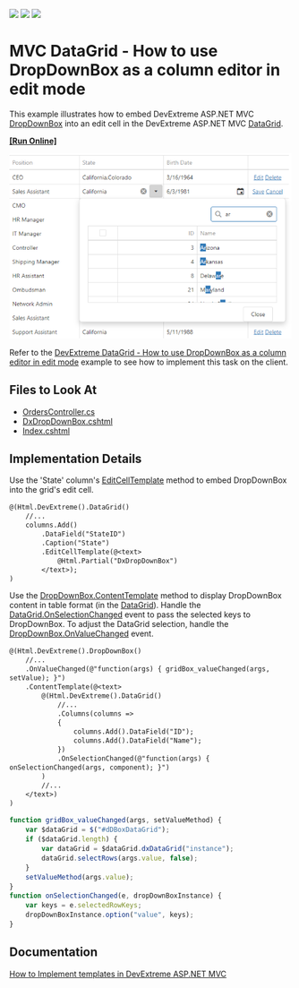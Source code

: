 <!-- default badges list -->
![](https://img.shields.io/endpoint?url=https://codecentral.devexpress.com/api/v1/VersionRange/128583421/17.1.5%2B)
[![](https://img.shields.io/badge/Open_in_DevExpress_Support_Center-FF7200?style=flat-square&logo=DevExpress&logoColor=white)](https://supportcenter.devexpress.com/ticket/details/T576412)
[![](https://img.shields.io/badge/📖_How_to_use_DevExpress_Examples-e9f6fc?style=flat-square)](https://docs.devexpress.com/GeneralInformation/403183)
<!-- default badges end -->
# MVC DataGrid - How to use DropDownBox as a column editor in edit mode

This example illustrates how to embed DevExtreme ASP.NET MVC [DropDownBox](https://docs.devexpress.com/AspNetCore/DevExtreme.AspNet.Mvc.Builders.DropDownBoxBuilder) into an edit cell in the DevExtreme ASP.NET MVC [DataGrid](https://docs.devexpress.com/AspNetCore/DevExtreme.AspNet.Mvc.Builders.DataGridBuilder-1). 

<!-- run online -->
**[[Run Online]](https://codecentral.devexpress.com/t576412/)**
<!-- run online end -->

![DevExtreme MVC DataGrid - How to use DropDownBox as a column editor in edit mode](datagrid-dropdown-edit-mode.png)

Refer to the [DevExtreme DataGrid - How to use DropDownBox as a column editor in edit mode](https://github.com/DevExpress-Examples/datagrid-how-to-use-dropdownbox-as-a-column-editor-in-edit-mode-t548916) example to see how to implement this task on the client. 

## Files to Look At

* [OrdersController.cs](./MVC/T548916/Controllers/OrdersController.cs)
* [DxDropDownBox.cshtml](./MVC/T548916/Views/Home/DxDropDownBox.cshtml)
* [Index.cshtml](./MVC/T548916/Views/Home/Index.cshtml)

## Implementation Details

Use the 'State' column's [EditCellTemplate](https://docs.devexpress.com/AspNetCore/DevExtreme.AspNet.Mvc.Builders.DataGridColumnBuilder-1.EditCellTemplate.overloads) method to embed DropDownBox into the grid's edit cell.

```cshtml
@(Html.DevExtreme().DataGrid()
    //...
    columns.Add()
        .DataField("StateID")
        .Caption("State")
        .EditCellTemplate(@<text>
            @Html.Partial("DxDropDownBox")
        </text>);
)
```

Use the [DropDownBox.ContentTemplate](https://docs.devexpress.com/AspNetCore/DevExtreme.AspNet.Mvc.Builders.DropDownBoxBuilder.ContentTemplate.overloads) method to display DropDownBox content in table format (in the [DataGrid](https://docs.devexpress.com/AspNetCore/DevExtreme.AspNet.Mvc.Builders.DataGridBuilder-1)). Handle the [DataGrid.OnSelectionChanged](https://docs.devexpress.com/AspNetCore/DevExtreme.AspNet.Mvc.Builders.DataGridBuilder-1.OnSelectionChanged.overloads) event to pass the selected keys to DropDownBox. To adjust the DataGrid selection, handle the [DropDownBox.OnValueChanged](https://docs.devexpress.com/AspNetCore/DevExtreme.AspNet.Mvc.Builders.DropDownBoxBuilder.OnValueChanged.overloads) event.

```cshtml
@(Html.DevExtreme().DropDownBox()
    //...
    .OnValueChanged(@"function(args) { gridBox_valueChanged(args, setValue); }")
    .ContentTemplate(@<text>
        @(Html.DevExtreme().DataGrid()
            //...
            .Columns(columns =>
            {
                columns.Add().DataField("ID");
                columns.Add().DataField("Name");
            })
            .OnSelectionChanged(@"function(args) { onSelectionChanged(args, component); }")
        )
        //...
    </text>)
)
```

```js
function gridBox_valueChanged(args, setValueMethod) {
    var $dataGrid = $("#dDBoxDataGrid");
    if ($dataGrid.length) {
        var dataGrid = $dataGrid.dxDataGrid("instance");
        dataGrid.selectRows(args.value, false);
    }
    setValueMethod(args.value);
}
function onSelectionChanged(e, dropDownBoxInstance) {
    var keys = e.selectedRowKeys;
    dropDownBoxInstance.option("value", keys);
}
```

## Documentation

[How to Implement templates in DevExtreme ASP.NET MVC](https://docs.devexpress.com/DevExtremeAspNetMvc/400702/get-started/configure-a-project#create-a-new-project-from-templates)